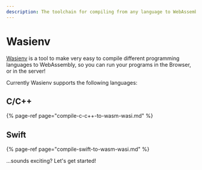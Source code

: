 ```yaml
---
description: The toolchain for compiling from any language to WebAssembly WASI easily
---
```


# Wasienv

[Wasienv](https://github.com/wasienv/wasienv) is a tool to make very easy to compile different programming languages to WebAssembly, so you can run your programs in the Browser, or in the server!

Currently Wasienv supports the following languages:

## C/C++

{% page-ref page="compile-c-c++-to-wasm-wasi.md" %}

## Swift

{% page-ref page="compile-swift-to-wasm-wasi.md" %}

...sounds exciting? Let's get started!

